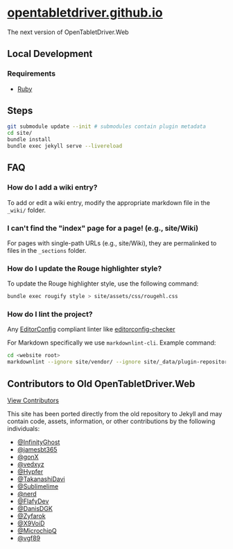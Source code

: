 # [opentabletdriver.github.io](https://opentabletdriver.github.io)

The next version of OpenTabletDriver.Web

## Local Development

### Requirements

- [Ruby](https://www.ruby-lang.org/en/downloads/)

## Steps

```bash
git submodule update --init # submodules contain plugin metadata
cd site/
bundle install
bundle exec jekyll serve --livereload
```

## FAQ

### **How do I add a wiki entry?**

To add or edit a wiki entry, modify the appropriate markdown file in the `_wiki/` folder.

### **I can't find the "index" page for a page! (e.g., site/Wiki)**

For pages with single-path URLs (e.g., site/Wiki), they are permalinked to files in the `_sections` folder.

### **How do I update the Rouge highlighter style?**

To update the Rouge highlighter style, use the following command:

```bash
bundle exec rougify style > site/assets/css/rougehl.css
```

### **How do I lint the project?**

Any [EditorConfig](https://editorconfig.org/) compliant linter like [editorconfig-checker](https://github.com/editorconfig-checker/editorconfig-checker)

For Markdown specifically we use `markdownlint-cli`. Example command:

```bash
cd <website root>
markdownlint --ignore site/vendor/ --ignore site/_data/plugin-repository/ --ignore site/_includes/tablets.md . 2>&1 | less
```

## Contributors to Old OpenTabletDriver.Web

[View Contributors](https://github.com/OpenTabletDriver/OpenTabletDriver.Web/graphs/contributors)

This site has been ported directly from the old repository to Jekyll and may contain code, assets, information, or other contributions by the following individuals:

- [@InfinityGhost](https://github.com/InfinityGhost)
- [@jamesbt365](https://github.com/jamesbt365)
- [@gonX](https://github.com/gonX)
- [@vedxyz](https://github.com/vedxyz)
- [@Hypfer](https://github.com/Hypfer)
- [@TakanashiDavi](https://github.com/TakanashiDavi)
- [@Sublimelime](https://github.com/Sublimelime)
- [@nerd](https://github.com/nerd)
- [@FlafyDev](https://github.com/FlafyDev)
- [@DanisDGK](https://github.com/DanisDGK)
- [@Zyfarok](https://github.com/Zyfarok)
- [@X9VoiD](https://github.com/X9VoiD)
- [@MicrochipQ](https://github.com/MicrochipQ)
- [@vgf89](https://github.com/vgf89)
